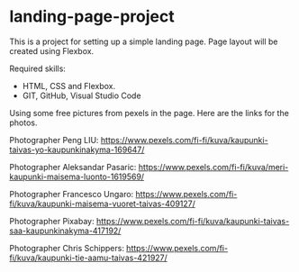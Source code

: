 # landing-page-project
This is a project for setting up a simple landing page. Page layout will be created using Flexbox.

Required skills: 
- HTML, CSS and Flexbox.
- GIT, GitHub, Visual Studio Code


Using some free pictures from pexels in the page. Here are the links for the photos. 

Photographer Peng LIU: https://www.pexels.com/fi-fi/kuva/kaupunki-taivas-yo-kaupunkinakyma-169647/

Photographer Aleksandar Pasaric: https://www.pexels.com/fi-fi/kuva/meri-kaupunki-maisema-luonto-1619569/

Photographer Francesco Ungaro: https://www.pexels.com/fi-fi/kuva/kaupunki-maisema-vuoret-taivas-409127/

Photographer Pixabay: https://www.pexels.com/fi-fi/kuva/kaupunki-taivas-saa-kaupunkinakyma-417192/

Photographer Chris Schippers: https://www.pexels.com/fi-fi/kuva/kaupunki-tie-aamu-taivas-421927/